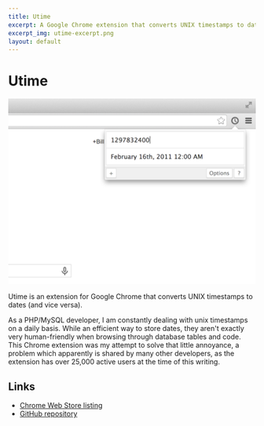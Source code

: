 ```yaml
---
title: Utime
excerpt: A Google Chrome extension that converts UNIX timestamps to dates (and vice versa).
excerpt_img: utime-excerpt.png
layout: default
---
```


Utime
=======

<img src="/img/utime-hero.png" class="post-hero-img" />

Utime is an extension for Google Chrome that converts UNIX timestamps to dates (and vice versa).

As a PHP/MySQL developer, I am constantly dealing with unix timestamps on a daily basis. While an efficient way to store dates, they aren't exactly very human-friendly when browsing through database tables and code. This Chrome extension was my attempt to solve that little annoyance, a problem which apparently is shared by many other developers, as the extension has over 25,000 active users at the time of this writing. 

Links
-----

 * [Chrome Web Store listing](https://chrome.google.com/webstore/detail/utime/kpcibgnngaaabebmcabmkocdokepdaki)
 * [GitHub repository](https://github.com/billdami/utime)